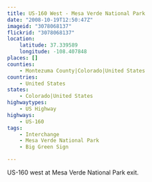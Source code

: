 ```yaml
---
title: US-160 West - Mesa Verde National Park
date: "2008-10-19T12:50:47Z"
imageid: "3078068137"
flickrid: "3078068137"
location:
    latitude: 37.339589
    longitude: -108.407848
places: []
counties:
    - Montezuma County|Colorado|United States
countries:
    - United States
states:
    - Colorado|United States
highwaytypes:
    - US Highway
highways:
    - US-160
tags:
    - Interchange
    - Mesa Verde National Park
    - Big Green Sign

---
```

US-160 west at Mesa Verde National Park exit.